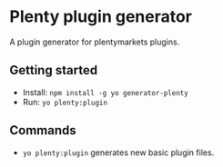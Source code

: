 # Plenty plugin generator

A plugin generator for plentymarkets plugins.

## Getting started

- Install: `npm install -g yo generator-plenty`
- Run: `yo plenty:plugin`


## Commands

* `yo plenty:plugin` generates new basic plugin files.
